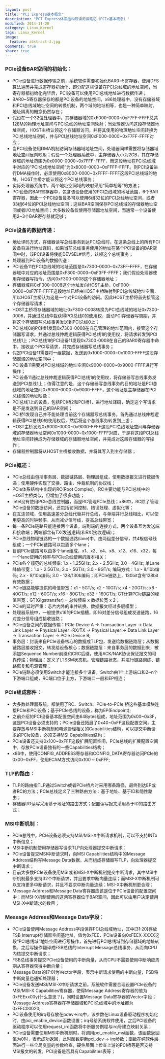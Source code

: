 ```yaml
---
layout: post
title: "PCI Express基本概念"
description: "PCI Express体系结构导读阅读笔记（PCIe基本概念）"
modified: 2014-11-28
category: Linux_Kernel
tags: Linux_Kernel
image:
  feature: abstract-3.jpg
comments: true
share: true
---
```


### PCIe设备BAR空间的初始化：
* PCIe设备进行数据传输之前，系统软件需要初始化BAR0~5寄存器，使用DFS算法遍历并完成寄存器初始化，即分配这些设备在PCI总线域的地址空间，当寄存器都初始化完毕后，PCI设备可以使用PCI总线地址进行数据传递；
*  BAR0~5寄存器保存的都是PCI设备的地址空间，x86处理器中，没有存储器域和PCI总线域地址空间的转换机制，两个域的地址相等，也是一种简单映射，地址隔离的概念仍然存在；
* 假设在一个32位处理器中，其存储器域的0xF000-0000~0xF7FF-FFFF总共128M的物理地址空间与PCI总线的地址空间映射；当处理器访问这段存储器地址空间，HOST主桥认领这个存储器访问，并将其使用的物理地址空间转换为PCI总线地址空间，并与PCI总线地址空间0xF000-0000~0xF7FF-FFFF对应；
* 当PCI设备使用DMA机制访问存储器域地址空间，处理器同样需要将存储器域地址空间反向映射；假设一个处理器系统中，主存储器大小为2GB，其在存储器域的地址范围为0x0000-0000~0x7FFF-FFFF，而这段地址在PCI总线域中对应的“PCI总线地址空间”为0x8000-0000~0xFFFF-FFFF。则PCI设备进行DMA操作时，必须使用0x8000-0000~0xFFFF-FFFF这段PCI总线域的地址，HOST主桥才能认领这个PCI总线事务；
* 实际处理器系统中，两个地址空间域的映射采用“简单相等”的方法；
* PCI设备的BAR寄存器中，包含该设备使用的PCI总线域的地址范围，6个BAR寄存器，因此一个PCI设备最多可以使用6组32位的PCI总线地址空间，或者33组64位的PCI总线地址空间；这些BAR空间保存PCI总线域的存储器地址空间或者I/O地址空间；大多数设备仅使用存储器地址空间，而通常一个设备使用2~3个BAR寄存器就足够；

### PCIe设备的数据传递：
* 地址译码方式，存储器读写总线事务到达PCI总线时，在这条总线上的所有PCI设备将进行地址译码，如果当前总线事务使用的地址在某个PCI设备的BAR空间中时，该PCI设备将使能DEVSEL#信号，认领这个总线事务；
* 处理器到PCI设备的数据传送：
* PCI设备11在PCI总线域的地址范围是0x7300-0000~0x73FF-FFFF，在存储器域中对应的地址范围是0xF300-0000~0xF3FF-FFFF；我们假设处理器使用存储器写指令，访问0xF300-0008这个存储器地址；
* 存储器域将0xF300-0008这个地址发向HOST主桥，0xF000-0000~0xF7FF-FFFF这段地址已经由HOST主桥映射到PCI总线域地址空间，所以HOST主桥认为这是一个对PCI设备的访问。因此HOST主桥将首先接管这个存储器写请求；
* HOST主桥将存储器域的地址0xF300-0008转换为PCI总线域的地址0x7300-0008，并通过总线仲裁获得PCI总线0的使用权，启动PCI存储器写周期，并将这个存储器写总线事务发送到PCI总线0上；
* PCI总线0的PCI桥1发现0x7300-0008在自己管理的地址范围内，接管这个存储器写请求，并通过总线仲裁逻辑获得PCI总线1的使用权，将请求转发到PCI总线1上；PCI总线1的PCI设备11发现0x7300-0008在自己的BAR0寄存器中命中，接收这个PCI写请求，并完成存储器写总线事务；
* 假定PCI设备11需要将一组数据，发送到0x1000-0000~0x1000-FFFF这段存储器域的地址空间中；
* PCI设备11需要对PCI总线域的地址空间0x9000-0000~0x9000-FFFF进行写操作；
* PCI设备11通过总线仲裁逻辑获得PCI总线1的使用权，将存储器写总线事务发送到PCI总线1上；值得注意的是，这个存储器写总线事务的目的地址是PCI总线域的地址空间0x9000-0000~0x9000-FFFF，这个地址是主存储器在PCI总线域的地址映像；
* PCI总线1上的设备，包括PCI桥2和PCI桥1，进行地址译码，确定这个写请求是不是发送到自己的BAR空间；
* PCI桥1发现自己并不能处理当前这个存储器写总线事务，首先通过总线仲裁逻辑获得PCI总线0的使用权后，然后将这个总线事务转发到上游；
* HOST主桥发现0x9000-0000~0x9000-FFFF这段PCI总线地址空间与存储器域的存储器地址空间0x1000-0000~0x1000-FFFF对应，于是将这段PCI总线地址空间转换成为存储器域的存储器地址空间，并完成对这段存储器的写操作；
* 存储器控制器将从HOST主桥接收数据，并将其写入到主存储器；


### PCIe概述：
* PCIe总线由包括事务层、数据链路层、物理层组成，使用数据报文进行数据传递；使用硬件实现了交换、路由、仲裁机制的协议栈；
* PCIe体系结构中出现的RC(Root Complex)，RC主要功能与PCI总线中的HOST主桥类似，但增加了很多功能；
* Intel没有使用PCIe总线控制器，而是RC管理PCIe总线；x86中，RC除了管理PCIe设备的数据访问，还包括访问控制、错误处理、虚拟化等；
* 在互连领域，使用高速差分总线代替并行总线，与单端并行总线相比，可以使用更高的时钟频率，从而减少信号线，提高总线带宽；
* 每一条PCIe链路只能连接两个设备，端到端的连接方式，两个设备互为发送端和接收端；两端都含有TX(发送逻辑)和RX(接收逻辑)；
* PCIe总线物理链路的一个数据通路(lane)中，由两组差分信号，共4根信号线组成；一个PCIe链路可以包涵多个lane；
* 目前PCIe链路可以由多个lane组成，x1、x2、x4、x8、x12、x16、x32，每一个lane使用的频率与PCIe总线使用的版本相关；
* PCIe各个规范的总线频率: 1.x - 1.25GHz; 2.x - 2.5GHz; 3.0 - 4GHz; 单Lane峰值带宽：1.x - 2.5GT/s; 2.x - 5GT/s; 3.0 - 8GT/s; 编码方式：1.x - 8/10b编码; 2.x - 8/10b编码; 3.0 - 128/130b编码；即PCIe链路上，130bit含有128bit有效数据；
* PCIe链路能够提供的峰值带宽：x1 - 5GT/s; x2 - 10GT/s; x4 - 20GT/s; x8 - 40GT/s; x12 - 60GT/s; x16 - 80GT/s; x32 - 160GT/s; GT计算PCIe链路的峰值带宽：GT(Gigatransfer) = 总线频率 x 数据位宽 x 2；
* PCIe的延时严重：芯片内外的串并转换、数据报文经过多层模型；
* 处理器系统中，一般提供x16的PCIe插槽，即16对差分信号组成发送链路，16对差分信号组成接收链路；
* PCIe设备之间的数据传输：PCIe Device A -> Transaction Layer -> Data Link Layer -> Physical Layer -RX/TX -> Physical Layer -> Data Link Layer -> Transaction Layer -> PCIe Device B;
* 事务层：封装来自PCIe设备核心的数据成TLP包，发送给数据链路层；从数据链路层接收报文，转发给设备核心；数据链路层：来自事务层的数据到来，被添加Sequence Number前缀和CRC后缀，使用ACK/NAK协议保证报文的可靠传递；物理层：定义了LTSSM状态机，管理链路状态，并进行链路训练、链路恢复和电源管理；
* PCIe链路必须使用Switch才能连接多个设备，Switch由1个上游端口和2~n个下游端口组成，RC端口位于上方，下游端口一般和EP相连；

### PCIe组成部件：
* 大多数处理器系统，都使用了RC、Switch、PCIe-to-PCIe 桥这些基本模块连接PCIe和PCI设备；基于PCIe总线的设备，称为EP(Endpoint);
* 之前介绍的PCI设备基本配置空间由64Bytes组成，地址范围为0x00~0x3F，这是PCI设备必须支持的；PCIe设备还拓展了0x40~0xFF这段配置空间，主要存放与MSI中断机制和电源管理相关的Capabilities结构，可以提交中断请求的PCIe设备，必须支持MSI Capabilities结构；
* PCIe设备还支持0x100~0xFFF这段扩展配置空间，PCIe总线的扩展配置空间中，存放PCIe设备独有的一些Capabilities结构；
* x86中，使用CONFIG_ADDRESS寄存器和CONFIG_DATA寄存器访问PCIe的0x00~0xFF，使用ECAM方式访问0x100 ~ 0xFFF;

### TLP的路由：
* TLP的路由指TLP通过Switch或者PCIe桥片时采用哪条路径，最终到达EP或者RC的方法；PCIe总线定义了三种路由方法：基于地址、基于ID和隐性路由；
* 存储器I/O读写采用基于地址的路由方式；配置读写报文采用基于ID的路由方式；

### MSI中断机制：
* PCIe总线中，PCIe设备必须支持MSI/MSI-X中断请求机制，可以不支持INTx中断信息；
* MSI中断机制使用存储器写请求TLP向处理器提交中断请求；
* PCIe设备提交MSI中断请求时，向MSI Capabilities结构中的Message Address结构写Message Data数据，从而组成存储器写TLP，向处理器提交中断请求；
* 目前大多数PCIe设备使用MSI或者MSI-X中断机制提交中断请求，其中MSI中断机制最多支持32个中断请求，并且要求中断向量连续；而MSI-X中断机制可以支持更多中断请求，并且不要求中断向量连续；MSI-X中断机制更合理；
* Message Address和Message Data寄存器应该是位于PCIe设备的配置空间中；而MSI-X机制使用的这两寄存器位于BAR空间，因此可以由用户决定使用MSI-X中断请求的数目；

### Message Address和Message Data字段：
* PCIe设备使用Message Address字段保存PCI总线域地址，其中[31:20]存放FSB Interrupt存储器空间基地址，值为0xFEE，PCIe设备向0xFEEX-XXXX这段“PCI总线域”地址空间进行写操作，首先进行PCI总线域到存储器域的地址转换，之后写操作翻译成FSB总线的Interrupt Message总线事务，从而向CPU内核提交中断请求；
* FSB总线事务提交PCIe设备使用的中断向量，从而CPU不需要使用中断响应周期从寄存器获得中断向量；
* Message Data的[7:0]为Vector字段，表示中断请求使用的中断向量，FSB将中断向量也通知处理器；
* PCIe设备发送MSI/MSI-X中断请求之前，系统软件需要合理设置PCIe设备的MSI/MSI-X Capabilities寄存器，使得Message Address寄存器的值为0xFEExx00y(什么意思？)，同时设置Message Data寄存器的Vector字段；Message Address寄存器在存储器域和PCI总线域中的地址都为0xFEC00020;
* PCI设备使用的irq号存放在pdev->irq中，该参数在Linux设备驱动程序初始化时，由pci_enable_device函数设置；irq号给系统软件使用，之后PCI设备的驱动程序可以使用request_irq函数将中断服务例程与irq号建立映射关系；
* PCIe设备需要使用MSI中断机制时，将调用pci_enable_msi函数，该函数返回值为0时，表示成功返回，此时函数更新pci_dev -> irq参数；函数在纯软件层面进行一些全局变量的参数检查，硬件层面上检查上游的PCI桥等是否支持MSI报文的转发，PCI设备是否具有Capabilities表等；
